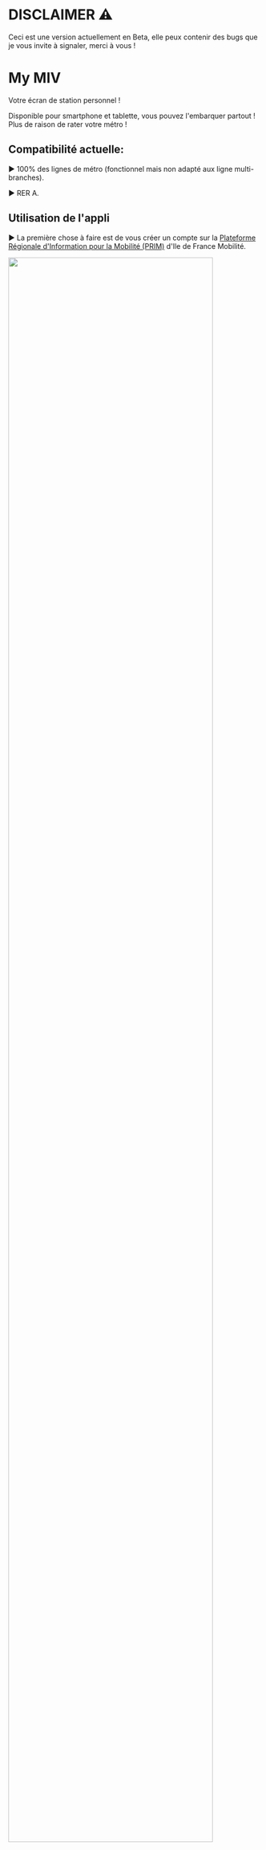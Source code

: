 
# DISCLAIMER ⚠️

Ceci est une version actuellement en Beta, elle peux contenir des bugs que je vous invite à signaler, merci à vous !

# My MIV

Votre écran de station personnel !

Disponible pour smartphone et tablette, vous pouvez l'embarquer partout ! Plus de raison de rater votre métro !

## Compatibilité actuelle:

▶ 100% des lignes de métro (fonctionnel mais non adapté aux ligne multi-branches).


▶ RER A.

## Utilisation de l'appli

▶ La première chose à faire est de vous créer un compte sur la [Plateforme Régionale d'Information pour la Mobilité (PRIM)](https://prim.iledefrance-mobilites.fr/) d'Ile de France Mobilité.

<img  src="https://srv.fbr.ninja/index.php/s/dDsqQo2TkRygNjS/preview"  width="90%">

▶ Ensuite générez votre clé API.

<img  src="https://srv.fbr.ninja/index.php/s/stgcndArX7HWym9/preview"  width="50%"><img  src="https://srv.fbr.ninja/index.php/s/pHsneteTJkJ2Yat/preview"  width="50%">

▶ Rendez-vous sur le site [QrCode Monkey](https://www.qrcode-monkey.com/fr/#text) copiez votre clé API et générez un QrCode (vous allez voir c'est très pratique !).

<img  src="https://srv.fbr.ninja/index.php/s/gbbMqPpo8N7iqRy/preview"  width="90%">

▶ Installer l'APK [disponible ici](https://go.fbr.ninja/progattiny) choisissez la bonne version (tablette ou téléphone).

▶ Si votre appareil vous le demande [autorisez les sources inconnues](https://apprendre.pandasuite.com/article/952-autoriser-application-source-inconnue-android).

▶ Une fois dans l'application, entrez votre clé API ou scannez le QrCode précédemment créer !

<img  src="https://srv.fbr.ninja/index.php/s/N3ojXZFLadWKQ79/preview"  width="90%">

▶ Le stopPoint correspond à l'identifiant du quai que vous souhaitez programmer, pour le trouver, [rendez vous ici](https://prim.iledefrance-mobilites.fr/fr/donnees-statiques/arrets).

<img  src="https://srv.fbr.ninja/index.php/s/gPpxfwmLoTpMK8b/preview"  width="90%">

▶ Allez dans "Tableau" puis cherchez votre station, filtrez votre mode de transport pour plus de facilité.

<img  src="https://srv.fbr.ninja/index.php/s/dNdpTLPmyiHNwZF/preview"  width="50%"><img  src="https://srv.fbr.ninja/index.php/s/E2Mm984orRwCrcr/preview"  width="50%">

▶ Une ligne passant dans une station à minimum 2 stopPoint (arID) le quai allez et le quai retour, il vous suffit de tester l'un des deux (menu automatique en développement de mon coté 🖥️).

<img  src="https://srv.fbr.ninja/index.php/s/Q9abiZ9TJP8LmCr/preview"  width="90%">

Et voilà ! Plus aucun train ou métro ne vous échappera 👀 !

